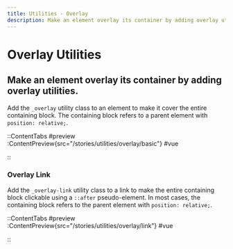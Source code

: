 ```yaml
---
title: Utilities - Overlay
description: Make an element overlay its container by adding overlay utilities. 
---
```


# Overlay Utilities
## Make an element overlay its container by adding overlay utilities. 

Add the `_overlay` utility class to an element to make it cover the entire containing block. The containing block refers to a parent element with `position: relative;`.

::ContentTabs
#preview
:ContentPreview{src="/stories/utilities/overlay/basic"}
#vue
<!-- Autodocs{src="@inkline/inkline/stories/utilities/overlay/basic.raw.vue" lang="vue"} -->
::


### Overlay Link
Add the `_overlay-link` utility class to a link to make the entire containing block clickable using a `::after` pseudo-element. In most cases, the containing block refers to the parent element with `position: relative;`.

::ContentTabs
#preview
:ContentPreview{src="/stories/utilities/overlay/link"}
#vue
<!-- Autodocs{src="@inkline/inkline/stories/utilities/overlay/link.raw.vue" lang="vue"} -->
::
